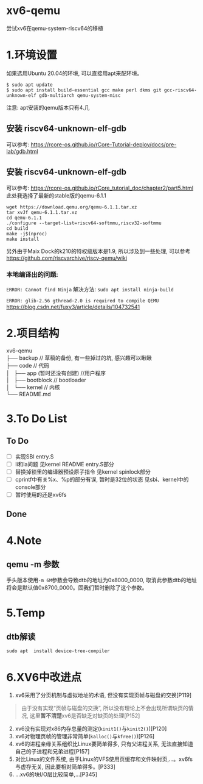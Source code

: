 # xv6-qemu
尝试xv6在qemu-system-riscv64的移植

# 1.环境设置

如果选用Ubuntu 20.04的环境, 可以直接用apt来配环境。

```
$ sudo apt update
$ sudo apt install build-essential gcc make perl dkms git gcc-riscv64-unknown-elf gdb-multiarch qemu-system-misc
```

注意: apt安装的qemu版本只有4.几

## 安装 riscv64-unknown-elf-gdb

可以参考:
https://rcore-os.github.io/rCore-Tutorial-deploy/docs/pre-lab/gdb.html

## 安装 riscv64-unknown-elf-gdb

可以参考:
https://rcore-os.github.io/rCore_tutorial_doc/chapter2/part5.html
此处我选择了最新的stable版的qemu-6.1.1
```
wget https://download.qemu.org/qemu-6.1.1.tar.xz
tar xvJf qemu-6.1.1.tar.xz
cd qemu-6.1.1
./configure --target-list=riscv64-softmmu,riscv32-softmmu
cd build
make -j$(nproc)
make install
```


另外由于Maix Dock的k210的特权级版本是1.9, 所以涉及到一些处理, 可以参考
https://github.com/riscvarchive/riscv-qemu/wiki

### 本地编译出的问题:

```ERROR: Cannot find Ninja```
解决方法: ```sudo apt install ninja-build```

```ERROR: glib-2.56 gthread-2.0 is required to compile QEMU```
https://blog.csdn.net/fuxy3/article/details/104732541

# 2.项目结构

xv6-qemu  
├── backup                  //  草稿的备份, 有一些掉过的坑, 感兴趣可以瞅瞅  
├── code                    //  代码  
│   ├── app (暂时还没有创建)  //用户程序  
│   ├── bootblock           // bootloader  
│   └── kernel              // 内核  
└── README.md  

# 3.To Do List

## To Do
* [ ] 实现SBI         entry.S
* [ ] li和la问题       见kernel README entry.S部分
* [ ] 替换掉锁里的编译器预设原子指令   见kernel spinlock部分
* [ ] cprintf中有关%x、%p的部分有误, 暂时是32位的状态   见sbi、kernel中的console部分
* [ ] 暂时使用的还是xv6fs

## Done


# 4.Note

## qemu -m 参数

手头版本使用`-m 6M`参数会导致dtb的地址为0x8000_0000, 取消此参数dtb的地址将会是默认值0x8700_0000。固我们暂时删除了这个参数。

# 5.Temp

## dtb解读
```sudo apt  install device-tree-compiler```


# 6.XV6中改进点

1.  xv6采用了分页机制与虚拟地址的术语, 但没有实现页帧与磁盘的交换[P119]
>由于没有实现“页帧与磁盘的交换”, 所以没有理论上不会出现所谓缺页的情况, 这里**暂不清楚**xv6是否缺乏对缺页的处理[P152]
2.  xv6没有实现对x86内存总量的测定(`kinit1()`与`kinit2()`)[P120]
3.  xv6对物理页帧的管理非常简单(`kalloc()`与`kfree()`)[P126]
4.  xv6的进程亲缘关系组织比Linux要简单得多, 只有父进程关系, 无法直接知道自己的子进程和兄弟进程[P157]
5.  对比Linux的文件系统, 由于Linux的VFS使用页缓存和文件映射页,...。xv6fs与虚存无关, 因此要相对简单得多。[P333]
6.  ...xv6的块I/O层比较简单,...[P345]

